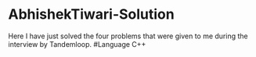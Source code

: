 # AbhishekTiwari-Solution
Here I have just solved the four problems that were given to me during the interview by Tandemloop.
#Language C++
